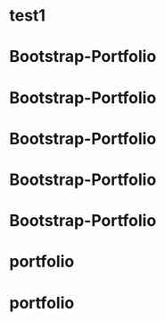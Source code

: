 # test1
# Bootstrap-Portfolio
# Bootstrap-Portfolio
# Bootstrap-Portfolio
# Bootstrap-Portfolio
# Bootstrap-Portfolio
# portfolio
# portfolio
